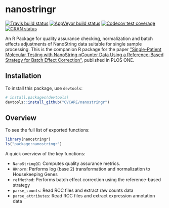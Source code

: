 nanostringr
===========

<!-- badges: start -->
[![Travis build status](https://travis-ci.org/OVCARE/nanostringr.svg?branch=master)](https://travis-ci.org/OVCARE/nanostringr)
[![AppVeyor build status](https://ci.appveyor.com/api/projects/status/github/OVCARE/nanostringr?branch=master&svg=true)](https://ci.appveyor.com/project/OVCARE/nanostringr)
[![Codecov test coverage](https://codecov.io/gh/OVCARE/nanostringr/branch/master/graph/badge.svg)](https://codecov.io/gh/OVCARE/nanostringr?branch=master)
[![CRAN status](https://www.r-pkg.org/badges/version/nanostringr)](https://cran.r-project.org/package=nanostringr)
<!-- badges: end -->

An R Package for quality assurance checking, normalization and batch effects adjustments of NanoString data suitable for single sample processing. This is the companion R package for the paper ["Single-Patient Molecular Testing with NanoString nCounter Data Using a Reference-Based Strategy for Batch Effect Correction"](http://journals.plos.org/plosone/article?id=10.1371/journal.pone.0153844), published in PLOS ONE.


Installation
------------

To install this package, use `devtools`:

``` r
# install.packages(devtools)
devtools::install_github("OVCARE/nanostringr")
```


Overview
--------

To see the full list of exported functions:

``` r
library(nanostringr)
ls("package:nanostringr")
```

A quick overview of the key functions:

-   `NanoStringQC`: Computes quality assurance metrics.
-   `HKnorm`: Performs log (base 2) transformation and normalization to Housekeeping Genes
-   `refMethod`: Performs batch effect correction using the reference-based strategy
-   `parse_counts`: Read RCC files and extract raw counts data
-   `parse_attributes`: Read RCC files and extract expression annotation data
